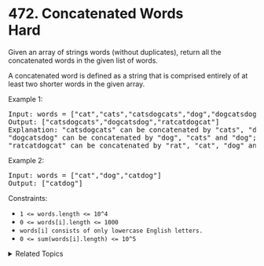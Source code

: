# 472. Concatenated Words<br> Hard

Given an array of strings words (without duplicates), return all the concatenated words in the given list of words.

A concatenated word is defined as a string that is comprised entirely of at least two shorter words in the given array.

Example 1:

<pre>
Input: words = ["cat","cats","catsdogcats","dog","dogcatsdog","hippopotamuses","rat","ratcatdogcat"]
Output: ["catsdogcats","dogcatsdog","ratcatdogcat"]
Explanation: "catsdogcats" can be concatenated by "cats", "dog" and "cats"; 
"dogcatsdog" can be concatenated by "dog", "cats" and "dog"; 
"ratcatdogcat" can be concatenated by "rat", "cat", "dog" and "cat".
</pre>

Example 2:

<pre>
Input: words = ["cat","dog","catdog"]
Output: ["catdog"]
</pre>

Constraints:

- `1 <= words.length <= 10^4`
- `0 <= words[i].length <= 1000`
- `words[i] consists of only lowercase English letters.`
- `0 <= sum(words[i].length) <= 10^5`

<details>

<summary> Related Topics </summary>

-   `Dynamic Programming`
-   `String`

</details>